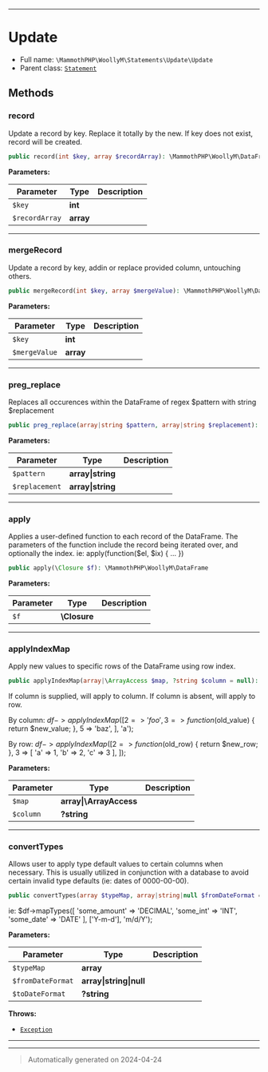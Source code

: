 ***

# Update





* Full name: `\MammothPHP\WoollyM\Statements\Update\Update`
* Parent class: [`Statement`](../Statement.md)




## Methods


### record

Update a record by key. Replace it totally by the new. If key does not exist, record will be created.

```php
public record(int $key, array $recordArray): \MammothPHP\WoollyM\DataFrame
```








**Parameters:**

| Parameter | Type | Description |
|-----------|------|-------------|
| `$key` | **int** |  |
| `$recordArray` | **array** |  |





***

### mergeRecord

Update a record by key, addin or replace provided column, untouching others.

```php
public mergeRecord(int $key, array $mergeValue): \MammothPHP\WoollyM\DataFrame
```








**Parameters:**

| Parameter | Type | Description |
|-----------|------|-------------|
| `$key` | **int** |  |
| `$mergeValue` | **array** |  |





***

### preg_replace

Replaces all occurences within the DataFrame of regex $pattern with string $replacement

```php
public preg_replace(array|string $pattern, array|string $replacement): \MammothPHP\WoollyM\DataFrame
```








**Parameters:**

| Parameter | Type | Description |
|-----------|------|-------------|
| `$pattern` | **array&#124;string** |  |
| `$replacement` | **array&#124;string** |  |





***

### apply

Applies a user-defined function to each record of the DataFrame. The parameters of the function include the record
being iterated over, and optionally the index. ie: apply(function($el, $ix) { ... })

```php
public apply(\Closure $f): \MammothPHP\WoollyM\DataFrame
```








**Parameters:**

| Parameter | Type | Description |
|-----------|------|-------------|
| `$f` | **\Closure** |  |





***

### applyIndexMap

Apply new values to specific rows of the DataFrame using row index.

```php
public applyIndexMap(array|\ArrayAccess $map, ?string $column = null): \MammothPHP\WoollyM\DataFrame
```

If column is supplied, will apply to column.
If column is absent, will apply to row.

By column:
     $df->applyIndexMap([
         2 => 'foo',
         3 => function($old_value) { return $new_value; },
         5 => 'baz',
     ], 'a');

By row:
     $df->applyIndexMap([
         2 => function($old_row) { return $new_row; },
         3 => [ 'a' => 1, 'b' => 2, 'c' => 3 ],
     ]);






**Parameters:**

| Parameter | Type | Description |
|-----------|------|-------------|
| `$map` | **array&#124;\ArrayAccess** |  |
| `$column` | **?string** |  |





***

### convertTypes

Allows user to apply type default values to certain columns when necessary. This is usually utilized
in conjunction with a database to avoid certain invalid type defaults (ie: dates of 0000-00-00).

```php
public convertTypes(array $typeMap, array|string|null $fromDateFormat = null, ?string $toDateFormat = null): \MammothPHP\WoollyM\DataFrame
```

ie:
$df->mapTypes([
    'some_amount' => 'DECIMAL',
    'some_int'    => 'INT',
    'some_date'   => 'DATE'
], ['Y-m-d'], 'm/d/Y');






**Parameters:**

| Parameter | Type | Description |
|-----------|------|-------------|
| `$typeMap` | **array** |  |
| `$fromDateFormat` | **array&#124;string&#124;null** |  |
| `$toDateFormat` | **?string** |  |




**Throws:**

- [`Exception`](./Exception.md)



***


***
> Automatically generated on 2024-04-24
